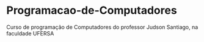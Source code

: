 # Programacao-de-Computadores
 Curso de programação de Computadores do professor Judson Santiago, na faculdade UFERSA
